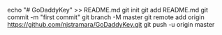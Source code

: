 echo "# GoDaddyKey" >> README.md
git init
git add README.md
git commit -m "first commit"
git branch -M master
git remote add origin https://github.com/njstramara/GoDaddyKey.git
git push -u origin master
                
